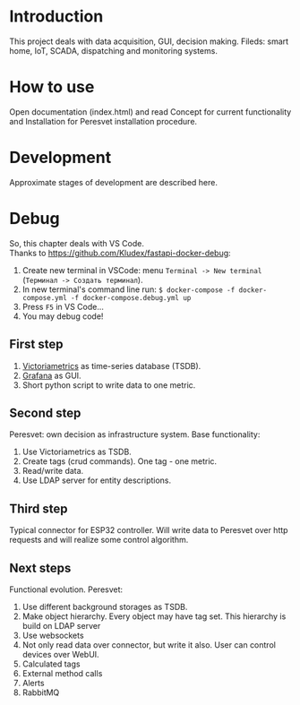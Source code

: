 # Introduction
This project deals with data acquisition, GUI, decision making.
Fileds: smart home, IoT, SCADA, dispatching and monitoring systems.
# How to use
Open documentation (index.html) and read Concept for current functionality and Installation for Peresvet installation procedure.
# Development
Approximate stages of development are described here.
# Debug
So, this chapter deals with VS Code.  
Thanks to https://github.com/Kludex/fastapi-docker-debug:
1. Create new terminal in VSCode: menu `Terminal -> New terminal` (`Терминал -> Создать терминал`).
2. In new terminal's command line run: ```$ docker-compose -f docker-compose.yml -f docker-compose.debug.yml up```
3. Press `F5` in VS Code...
4. You may debug code!

## First step
1. [Victoriametrics](https://victoriametrics.com/) as time-series database (TSDB).
2. [Grafana](https://grafana.com/) as GUI.
3. Short python script to write data to one metric.
## Second step
Peresvet: own decision as infrastructure system.
Base functionality:
1. Use Victoriametrics as TSDB.
2. Create tags (crud commands). One tag - one metric.
3. Read/write data.
4. Use LDAP server for entity descriptions.
## Third step
Typical connector for ESP32 controller.
Will write data to Peresvet over http requests and will realize some control algorithm.
## Next steps
Functional evolution.
Peresvet:
1. Use different background storages as TSDB.
2. Make object hierarchy. Every object may have tag set.
   This hierarchy is build on LDAP server
3. Use websockets
4. Not only read data over connector, but write it also. User can control devices over WebUI.
5. Calculated tags
6. External method calls
7. Alerts
8. RabbitMQ

